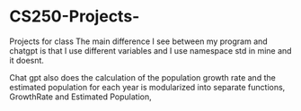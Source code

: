 # CS250-Projects-
Projects for class
The main difference I see between my program and chatgpt is that I use different variables and I use  namespace std in mine and it doesnt. 

Chat gpt also does the calculation of the population growth rate and the estimated population for each year is modularized into separate functions, GrowthRate and Estimated Population,
